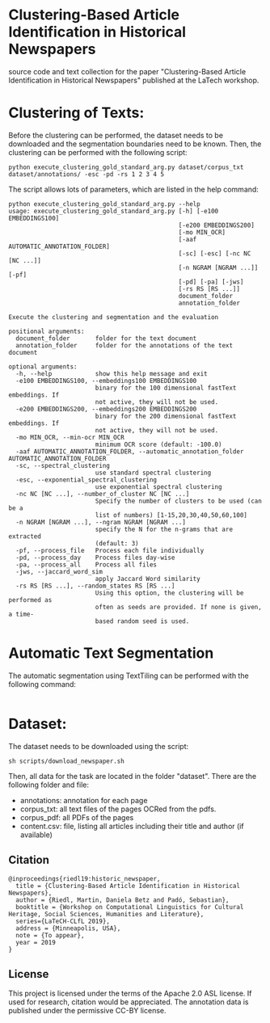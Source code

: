 # Clustering-Based Article Identification in Historical Newspapers

source code and text collection for the paper "Clustering-Based Article Identification in Historical Newspapers" published at the LaTech workshop.


# Clustering of Texts:

Before the clustering can be performed, the dataset needs to be downloaded and the segmentation boundaries need to be known.
Then, the clustering can be performed with the following script:

```
python execute_clustering_gold_standard_arg.py dataset/corpus_txt dataset/annotations/ -esc -pd -rs 1 2 3 4 5 
```

The script allows lots of parameters, which are listed in the help command:

```
python execute_clustering_gold_standard_arg.py --help
usage: execute_clustering_gold_standard_arg.py [-h] [-e100 EMBEDDINGS100]
                                               [-e200 EMBEDDINGS200]
                                               [-mo MIN_OCR]
                                               [-aaf AUTOMATIC_ANNOTATION_FOLDER]
                                               [-sc] [-esc] [-nc NC [NC ...]]
                                               [-n NGRAM [NGRAM ...]] [-pf]
                                               [-pd] [-pa] [-jws]
                                               [-rs RS [RS ...]]
                                               document_folder
                                               annotation_folder

Execute the clustering and segmentation and the evaluation

positional arguments:
  document_folder       folder for the text document
  annotation_folder     folder for the annotations of the text document

optional arguments:
  -h, --help            show this help message and exit
  -e100 EMBEDDINGS100, --embeddings100 EMBEDDINGS100
                        binary for the 100 dimensional fastText embeddings. If
                        not active, they will not be used.
  -e200 EMBEDDINGS200, --embeddings200 EMBEDDINGS200
                        binary for the 200 dimensional fastText embeddings. If
                        not active, they will not be used.
  -mo MIN_OCR, --min-ocr MIN_OCR
                        minimum OCR score (default: -100.0)
  -aaf AUTOMATIC_ANNOTATION_FOLDER, --automatic_annotation_folder AUTOMATIC_ANNOTATION_FOLDER
  -sc, --spectral_clustering
                        use standard spectral clustering
  -esc, --exponential_spectral_clustering
                        use exponential spectral clustering
  -nc NC [NC ...], --number_of_cluster NC [NC ...]
                        Specify the number of clusters to be used (can be a
                        list of numbers) [1-15,20,30,40,50,60,100]
  -n NGRAM [NGRAM ...], --ngram NGRAM [NGRAM ...]
                        specify the N for the n-grams that are extracted
                        (default: 3)
  -pf, --process_file   Process each file individually
  -pd, --process_day    Process files day-wise
  -pa, --process_all    Process all files
  -jws, --jaccard_word_sim
                        apply Jaccard Word similarity
  -rs RS [RS ...], --random_states RS [RS ...]
                        Using this option, the clustering will be performed as
                        often as seeds are provided. If none is given, a time-
                        based random seed is used.
```

 
 
# Automatic Text Segmentation

The automatic segmentation using TextTiling can be performed with the following command:

```

```



# Dataset:

The dataset needs to be downloaded using the script:

```
sh scripts/download_newspaper.sh 
```

Then, all data for the task are located in the folder "dataset". There are the following folder and file:

- annotations: annotation for each page
- corpus_txt: all text files of the pages OCRed from the pdfs. 
- corpus_pdf: all PDFs of the pages
- content.csv: file, listing all articles including their title and author (if available)



## Citation


```
@inproceedings{riedl19:historic_newspaper,
  title = {Clustering-Based Article Identification in Historical Newspapers},
  author = {Riedl, Martin, Daniela Betz and Padó, Sebastian},
  booktitle = {Workshop on Computational Linguistics for Cultural Heritage, Social Sciences, Humanities and Literature},
  series={LaTeCH-CLfL 2019},
  address = {Minneapolis, USA},
  note = {To appear},
  year = 2019
}

```


## License

This project is licensed under the terms of the Apache 2.0 ASL license. If used for research, citation would be appreciated. The annotation data is published under the permissive CC-BY license.
